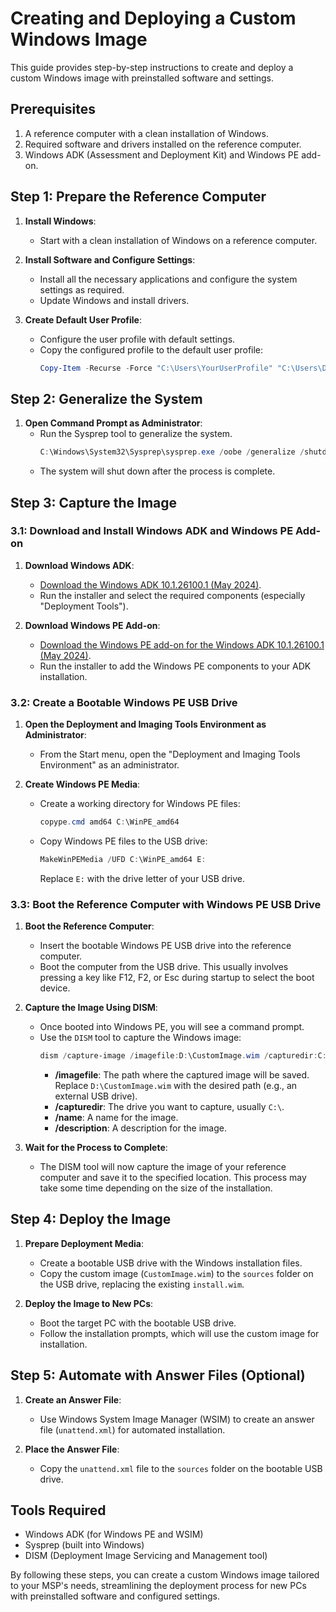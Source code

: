 # Creating and Deploying a Custom Windows Image

This guide provides step-by-step instructions to create and deploy a custom Windows image with preinstalled software and settings.

## Prerequisites

1. A reference computer with a clean installation of Windows.
2. Required software and drivers installed on the reference computer.
3. Windows ADK (Assessment and Deployment Kit) and Windows PE add-on.

## Step 1: Prepare the Reference Computer

1. **Install Windows**:
   - Start with a clean installation of Windows on a reference computer.

2. **Install Software and Configure Settings**:
   - Install all the necessary applications and configure the system settings as required.
   - Update Windows and install drivers.

3. **Create Default User Profile**:
   - Configure the user profile with default settings.
   - Copy the configured profile to the default user profile:
     ```powershell
     Copy-Item -Recurse -Force "C:\Users\YourUserProfile" "C:\Users\Default"
     ```

## Step 2: Generalize the System

1. **Open Command Prompt as Administrator**:
   - Run the Sysprep tool to generalize the system.
     ```powershell
     C:\Windows\System32\Sysprep\sysprep.exe /oobe /generalize /shutdown
     ```
   - The system will shut down after the process is complete.

## Step 3: Capture the Image

### 3.1: Download and Install Windows ADK and Windows PE Add-on

1. **Download Windows ADK**:
   - [Download the Windows ADK 10.1.26100.1 (May 2024)](https://go.microsoft.com/fwlink/?linkid=2166081).
   - Run the installer and select the required components (especially "Deployment Tools").

2. **Download Windows PE Add-on**:
   - [Download the Windows PE add-on for the Windows ADK 10.1.26100.1 (May 2024)](https://go.microsoft.com/fwlink/?linkid=2166164).
   - Run the installer to add the Windows PE components to your ADK installation.

### 3.2: Create a Bootable Windows PE USB Drive

1. **Open the Deployment and Imaging Tools Environment as Administrator**:
   - From the Start menu, open the "Deployment and Imaging Tools Environment" as an administrator.

2. **Create Windows PE Media**:
   - Create a working directory for Windows PE files:
     ```powershell
     copype.cmd amd64 C:\WinPE_amd64
     ```
   - Copy Windows PE files to the USB drive:
     ```powershell
     MakeWinPEMedia /UFD C:\WinPE_amd64 E:
     ```
     Replace `E:` with the drive letter of your USB drive.

### 3.3: Boot the Reference Computer with Windows PE USB Drive

1. **Boot the Reference Computer**:
   - Insert the bootable Windows PE USB drive into the reference computer.
   - Boot the computer from the USB drive. This usually involves pressing a key like F12, F2, or Esc during startup to select the boot device.

2. **Capture the Image Using DISM**:
   - Once booted into Windows PE, you will see a command prompt.
   - Use the `DISM` tool to capture the Windows image:
     ```powershell
     dism /capture-image /imagefile:D:\CustomImage.wim /capturedir:C:\ /name:"Custom Windows Image" /description:"Custom Windows Image with Preinstalled Software"
     ```
     - **/imagefile**: The path where the captured image will be saved. Replace `D:\CustomImage.wim` with the desired path (e.g., an external USB drive).
     - **/capturedir**: The drive you want to capture, usually `C:\`.
     - **/name**: A name for the image.
     - **/description**: A description for the image.

3. **Wait for the Process to Complete**:
   - The DISM tool will now capture the image of your reference computer and save it to the specified location. This process may take some time depending on the size of the installation.

## Step 4: Deploy the Image

1. **Prepare Deployment Media**:
   - Create a bootable USB drive with the Windows installation files.
   - Copy the custom image (`CustomImage.wim`) to the `sources` folder on the USB drive, replacing the existing `install.wim`.

2. **Deploy the Image to New PCs**:
   - Boot the target PC with the bootable USB drive.
   - Follow the installation prompts, which will use the custom image for installation.

## Step 5: Automate with Answer Files (Optional)

1. **Create an Answer File**:
   - Use Windows System Image Manager (WSIM) to create an answer file (`unattend.xml`) for automated installation.

2. **Place the Answer File**:
   - Copy the `unattend.xml` file to the `sources` folder on the bootable USB drive.

## Tools Required

- Windows ADK (for Windows PE and WSIM)
- Sysprep (built into Windows)
- DISM (Deployment Image Servicing and Management tool)

By following these steps, you can create a custom Windows image tailored to your MSP's needs, streamlining the deployment process for new PCs with preinstalled software and configured settings.
